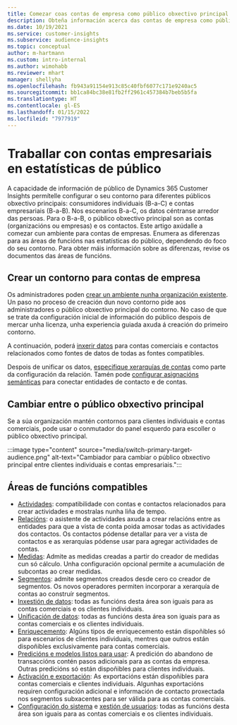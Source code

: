 ```yaml
---
title: Comezar coas contas de empresa como público obxectivo principal
description: Obteña información acerca das contas de empresa como público obxectivo principal Dynamics 365 Customer Insights.
ms.date: 10/19/2021
ms.service: customer-insights
ms.subservice: audience-insights
ms.topic: conceptual
author: m-hartmann
ms.custom: intro-internal
ms.author: wimohabb
ms.reviewer: mhart
manager: shellyha
ms.openlocfilehash: fb943a91154e913c85c40fbf6077c171e9240ac5
ms.sourcegitcommit: bb1ca84bc38e81fb2ff2961c457384b7beb5b5fa
ms.translationtype: HT
ms.contentlocale: gl-ES
ms.lasthandoff: 01/15/2022
ms.locfileid: "7977919"
---
```

# <a name="work-with-business-accounts-in-audience-insights"></a>Traballar con contas empresariais en estatísticas de público

A capacidade de información de público de Dynamics 365 Customer Insights permítelle configurar o seu contorno para diferentes públicos obxectivo principais: consumidores individuais (B-a-C) e contas empresariais (B-a-B). Nos escenarios B-a-C, os datos céntranse arredor das persoas. Para o B-a-B, o público obxectivo principal son as contas (organizacións ou empresas) e os contactos. Este artigo axúdalle a comezar cun ambiente para contas de empresas. Enumera as diferenzas para as áreas de funcións nas estatísticas do público, dependendo do foco do seu contorno. Para obter máis información sobre as diferenzas, revise os documentos das áreas de funcións. 

## <a name="create-an-environment-for-business-accounts"></a>Crear un contorno para contas de empresa

Os administradores poden [crear un ambiente nunha organización existente](create-environment.md). Un paso no proceso de creación dun novo contorno pide aos administradores o público obxectivo principal do contorno. No caso de que se trate da configuración inicial de información do público despois de mercar unha licenza, unha experiencia guiada axuda á creación do primeiro contorno.

A continuación, poderá [inxerir datos](data-sources.md) para contas comerciais e contactos relacionados como fontes de datos de todas as fontes compatibles.

Despois de unificar os datos, [especifique xerarquías de contas](relationships.md#set-up-account-hierarchies) como parte da configuración da relación. Tamén pode [configurar asignacións semánticas](semantic-mappings.md) para conectar entidades de contacto e de contas. 

## <a name="switch-between-primary-target-audience"></a>Cambiar entre o público obxectivo principal

Se a súa organización mantén contornos para clientes individuais e contas comerciais, pode usar o conmutador do panel esquerdo para escoller o público obxectivo principal.

:::image type="content" source="media/switch-primary-target-audience.png" alt-text="Cambiador para cambiar o público obxectivo principal entre clientes individuais e contas empresariais.":::

## <a name="supported-feature-areas"></a>Áreas de funcións compatibles

- [Actividades](activities.md): compatibilidade con contas e contactos relacionados para crear actividades e mostralas nunha liña de tempo.
- [Relacións](relationships.md): o asistente de actividades axuda a crear relacións entre as entidades para que a vista de conta poida amosar todas as actividades dos contactos. Os contactos pódense detallar para ver a vista de contactos e as xerarquías pódense usar para agregar actividades de contas.
- [Medidas](measures.md): Admite as medidas creadas a partir do creador de medidas cun só cálculo. Unha configuración opcional permite a acumulación de subcontas ao crear medidas.
- [Segmentos](segments.md): admite segmentos creados desde cero co creador de segmentos. Os novos operadores permiten incorporar a xerarquía de contas ao construír segmentos.
- [Inxestión de datos](data-sources.md): todas as funcións desta área son iguais para as contas comerciais e os clientes individuais.
- [Unificación de datos](data-unification.md): todas as funcións desta área son iguais para as contas comerciais e os clientes individuais.
- [Enriquecemento](enrichment-hub.md): Algúns tipos de enriquecemento están dispoñibles só para escenarios de clientes individuais, mentres que outros están dispoñibles exclusivamente para contas comerciais.
- [Predicións e modelos listos para usar](predictions-overview.md): A predición do abandono de transaccións contén pasos adicionais para as contas da empresa. Outras predicións só están dispoñibles para clientes individuais.
- [Activación e exportación](export-destinations.md): As exportacións están dispoñibles para contas comerciais e clientes individuais. Algunhas exportacións requiren configuración adicional e información de contacto proxectada nos segmentos subxacentes para ser válida para as contas comerciais.
- [Configuración do sistema](system.md) e [xestión de usuarios](permissions.md): todas as funcións desta área son iguais para as contas comerciais e os clientes individuais.

